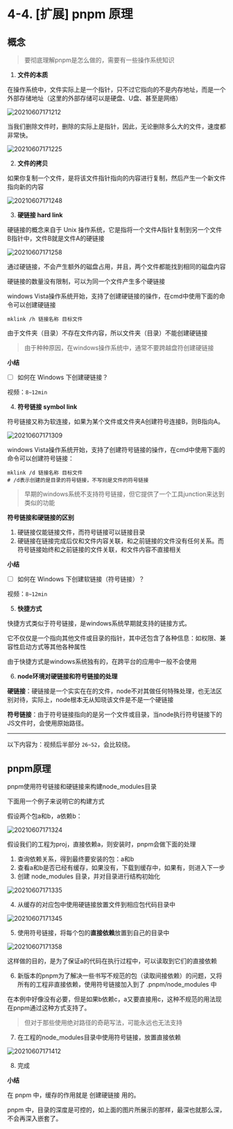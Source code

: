 # 4-4. [扩展] pnpm 原理

## 概念

> 要彻底理解pnpm是怎么做的，需要有一些操作系统知识

1. **文件的本质**

在操作系统中，文件实际上是一个指针，只不过它指向的不是内存地址，而是一个外部存储地址（这里的外部存储可以是硬盘、U盘、甚至是网络）

![20210607171212](https://cdn.jsdelivr.net/gh/123taojiale/dahuyou_picture@main/blogs/20210607171212.png)

当我们删除文件时，删除的实际上是指针，因此，无论删除多么大的文件，速度都非常快。

![20210607171225](https://cdn.jsdelivr.net/gh/123taojiale/dahuyou_picture@main/blogs/20210607171225.png)

2. **文件的拷贝**

如果你复制一个文件，是将该文件指针指向的内容进行复制，然后产生一个新文件指向新的内容

![20210607171248](https://cdn.jsdelivr.net/gh/123taojiale/dahuyou_picture@main/blogs/20210607171248.png)

3. **硬链接 hard link**

硬链接的概念来自于 Unix 操作系统，它是指将一个文件A指针复制到另一个文件B指针中，文件B就是文件A的硬链接

![20210607171258](https://cdn.jsdelivr.net/gh/123taojiale/dahuyou_picture@main/blogs/20210607171258.png)

通过硬链接，不会产生额外的磁盘占用，并且，两个文件都能找到相同的磁盘内容

硬链接的数量没有限制，可以为同一个文件产生多个硬链接

windows Vista操作系统开始，支持了创建硬链接的操作，在cmd中使用下面的命令可以创建硬链接

```shell
mklink /h 链接名称 目标文件
```

由于文件夹（目录）不存在文件内容，所以文件夹（目录）不能创建硬链接

> 由于种种原因，在windows操作系统中，通常不要跨越盘符创建硬链接

**小结**

- [ ] 如何在 Windows 下创建硬链接？

视频：`8~12min`

4. **符号链接 symbol link**

符号链接又称为软连接，如果为某个文件或文件夹A创建符号连接B，则B指向A。

![20210607171309](https://cdn.jsdelivr.net/gh/123taojiale/dahuyou_picture@main/blogs/20210607171309.png)

windows Vista操作系统开始，支持了创建符号链接的操作，在cmd中使用下面的命令可以创建符号链接：

```shell
mklink /d 链接名称 目标文件
# /d表示创建的是目录的符号链接，不写则是文件的符号链接
```

> 早期的windows系统不支持符号链接，但它提供了一个工具junction来达到类似的功能

**符号链接和硬链接的区别**

1) 硬链接仅能链接文件，而符号链接可以链接目录
2) 硬链接在链接完成后仅和文件内容关联，和之前链接的文件没有任何关系。而符号链接始终和之前链接的文件关联，和文件内容不直接相关

**小结**

- [ ] 如何在 Windows 下创建软链接（符号链接）？

视频：`8~12min`

5. **快捷方式**

快捷方式类似于符号链接，是windows系统早期就支持的链接方式。

它不仅仅是一个指向其他文件或目录的指针，其中还包含了各种信息：如权限、兼容性启动方式等其他各种属性

由于快捷方式是windows系统独有的，在跨平台的应用中一般不会使用

6. **node环境对硬链接和符号链接的处理**

**硬链接**：硬链接是一个实实在在的文件，node不对其做任何特殊处理，也无法区别对待，实际上，node根本无从知晓该文件是不是一个硬链接

**符号链接**：由于符号链接指向的是另一个文件或目录，当node执行符号链接下的JS文件时，会使用原始路径。

---

以下内容为：视频后半部分 `26~52`，会比较绕。

## pnpm原理

pnpm使用符号链接和硬链接来构建node_modules目录

下面用一个例子来说明它的构建方式

假设两个包a和b，a依赖b：

![20210607171324](https://cdn.jsdelivr.net/gh/123taojiale/dahuyou_picture@main/blogs/20210607171324.png)

假设我们的工程为proj，直接依赖a，则安装时，pnpm会做下面的处理

1. 查询依赖关系，得到最终要安装的包：a和b
2. 查看a和b是否已经有缓存，如果没有，下载到缓存中，如果有，则进入下一步
3. 创建 node_modules 目录，并对目录进行结构初始化

![20210607171335](https://cdn.jsdelivr.net/gh/123taojiale/dahuyou_picture@main/blogs/20210607171335.png)

4. 从缓存的对应包中使用硬链接放置文件到相应包代码目录中

![20210607171345](https://cdn.jsdelivr.net/gh/123taojiale/dahuyou_picture@main/blogs/20210607171345.png)

5. 使用符号链接，将每个包的**直接依赖**放置到自己的目录中

![20210607171358](https://cdn.jsdelivr.net/gh/123taojiale/dahuyou_picture@main/blogs/20210607171358.png)

这样做的目的，是为了保证a的代码在执行过程中，可以读取到它们的直接依赖

6. 新版本的pnpm为了解决一些书写不规范的包（读取间接依赖）的问题，又将所有的工程非直接依赖，使用符号链接加入到了 .pnpm/node_modules 中

在本例中好像没有必要，但是如果b依赖c，a又要直接用c，这种不规范的用法现在pnpm通过这种方式支持了。

> 但对于那些使用绝对路径的奇葩写法，可能永远也无法支持

7. 在工程的node_modules目录中使用符号链接，放置直接依赖

![20210607171412](https://cdn.jsdelivr.net/gh/123taojiale/dahuyou_picture@main/blogs/20210607171412.png)

8. 完成

**小结**

在 pnpm 中，缓存的作用就是 创建硬链接 用的。

pnpm 中，目录的深度是可控的，如上面的图片所展示的那样，最深也就那么深，不会再深入嵌套了。